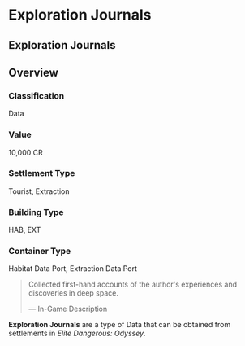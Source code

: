 # Exploration Journals
## Exploration Journals

## Overview

### Classification

Data

### Value

10,000 CR

### Settlement Type

Tourist, Extraction

### Building Type

HAB, EXT

### Container Type

Habitat Data Port, Extraction Data Port

> 
> 
> Collected first-hand accounts of the author's experiences and discoveries in deep space.
> 
> 
> — In-Game Description
> 

**Exploration Journals** are a type of Data that can be obtained from settlements in *Elite Dangerous: Odyssey*.